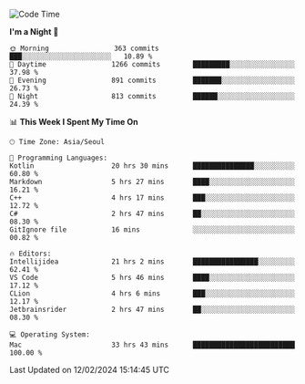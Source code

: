 <!--START_SECTION:waka-->
![Code Time](http://img.shields.io/badge/Code%20Time-329%20hrs%2044%20mins-blue)

**I'm a Night 🦉** 

```text
🌞 Morning                363 commits         ███░░░░░░░░░░░░░░░░░░░░░░   10.89 % 
🌆 Daytime                1266 commits        █████████░░░░░░░░░░░░░░░░   37.98 % 
🌃 Evening                891 commits         ███████░░░░░░░░░░░░░░░░░░   26.73 % 
🌙 Night                  813 commits         ██████░░░░░░░░░░░░░░░░░░░   24.39 % 
```


📊 **This Week I Spent My Time On** 

```text
🕑︎ Time Zone: Asia/Seoul

💬 Programming Languages: 
Kotlin                   20 hrs 30 mins      ███████████████░░░░░░░░░░   60.80 % 
Markdown                 5 hrs 27 mins       ████░░░░░░░░░░░░░░░░░░░░░   16.21 % 
C++                      4 hrs 17 mins       ███░░░░░░░░░░░░░░░░░░░░░░   12.72 % 
C#                       2 hrs 47 mins       ██░░░░░░░░░░░░░░░░░░░░░░░   08.30 % 
GitIgnore file           16 mins             ░░░░░░░░░░░░░░░░░░░░░░░░░   00.82 % 

🔥 Editors: 
Intellijidea             21 hrs 2 mins       ████████████████░░░░░░░░░   62.41 % 
VS Code                  5 hrs 46 mins       ████░░░░░░░░░░░░░░░░░░░░░   17.12 % 
CLion                    4 hrs 6 mins        ███░░░░░░░░░░░░░░░░░░░░░░   12.17 % 
Jetbrainsrider           2 hrs 47 mins       ██░░░░░░░░░░░░░░░░░░░░░░░   08.30 % 

💻 Operating System: 
Mac                      33 hrs 43 mins      █████████████████████████   100.00 % 
```


 Last Updated on 12/02/2024 15:14:45 UTC
<!--END_SECTION:waka-->
